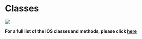 # Classes

<img src="https://img.shields.io/badge/SDK-iOS%20v3-0AAC29.svg?logo=apple">

**For a full list of the iOS classes and methods, please click [here](https://developer.jwplayer.com/sdk/ios/reference/)**
